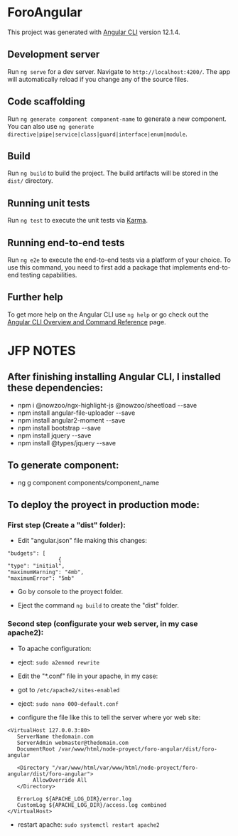 # ForoAngular

This project was generated with [Angular CLI](https://github.com/angular/angular-cli) version 12.1.4.

## Development server

Run `ng serve` for a dev server. Navigate to `http://localhost:4200/`. The app will automatically reload if you change any of the source files.

## Code scaffolding

Run `ng generate component component-name` to generate a new component. You can also use `ng generate directive|pipe|service|class|guard|interface|enum|module`.

## Build

Run `ng build` to build the project. The build artifacts will be stored in the `dist/` directory.

## Running unit tests

Run `ng test` to execute the unit tests via [Karma](https://karma-runner.github.io).

## Running end-to-end tests

Run `ng e2e` to execute the end-to-end tests via a platform of your choice. To use this command, you need to first add a package that implements end-to-end testing capabilities.

## Further help

To get more help on the Angular CLI use `ng help` or go check out the [Angular CLI Overview and Command Reference](https://angular.io/cli) page.

# JFP NOTES

## After finishing installing Angular CLI, I installed these dependencies:
* npm i @nowzoo/ngx-highlight-js @nowzoo/sheetload --save
* npm install angular-file-uploader --save
* npm install angular2-moment --save
* npm install bootstrap --save
* npm install jquery --save
* npm install @types/jquery --save

## To generate component:
* ng g component components/component_name

## To deploy the proyect in production mode:
### First step (Create a "dist" folder):
* Edit "angular.json" file making this changes:
```
"budgets": [
                {
"type": "initial",
"maximumWarning": "4mb",
"maximumError": "5mb"
```

* Go by console to the proyect folder.

* Eject the command `ng build` to create the "dist" folder.    

### Second step (configurate your web server, in my case apache2):
* To apache configuration:
* eject: `sudo a2enmod rewrite`

* Edit the "*.conf" file in your apache, in my case:
* got to `/etc/apache2/sites-enabled`
* eject: `sudo nano 000-default.conf`
* configure the file like this to tell the server where yor web site:

```
<VirtualHost 127.0.0.3:80>
   ServerName thedomain.com
   ServerAdmin webmaster@thedomain.com
   DocumentRoot /var/www/html/node-proyect/foro-angular/dist/foro-angular

   <Directory "/var/www/html/var/www/html/node-proyect/foro-angular/dist/foro-angular">
        AllowOverride All
   </Directory>

   ErrorLog ${APACHE_LOG_DIR}/error.log
   CustomLog ${APACHE_LOG_DIR}/access.log combined
</VirtualHost>
```
* restart apache: `sudo systemctl restart apache2`
